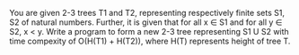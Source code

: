 You are given 2-3 trees T1 and T2, representing respectively finite sets S1, S2
of natural numbers. Further, it is given that for all x ∈ S1 and for all y ∈ S2, x < y.
Write a program to form a new 2-3 tree representing S1 U S2 with time compexity of O(H(T1) + H(T2)), 
where H(T) represents height of tree T.

